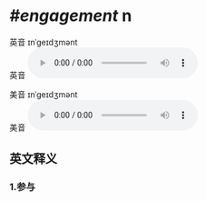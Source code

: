 # ***\#engagement*** n
英音 ɪnˈɡeɪdʒmənt  
英音
<audio src="./media/engagement1_AAC.aac" controls="controls"></audio>

美音 ɪnˈɡeɪdʒmənt  
美音
<audio src="./media/engagement2_AAC.aac" controls="controls"></audio>



  

英文释义
---
### 1.**参与**  


